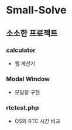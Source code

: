 # Small-Solve
## 소소한 프로젝트  
### calculator 
- 웹 계산기
### Modal Window  
- 모달창 구현  
### rtctest.php
- OS와 RTC 시간 비교
